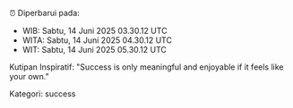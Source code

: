 ⏰ Diperbarui pada:
- WIB: Sabtu, 14 Juni 2025 03.30.12 UTC
- WITA: Sabtu, 14 Juni 2025 04.30.12 UTC
- WIT: Sabtu, 14 Juni 2025 05.30.12 UTC

Kutipan Inspiratif:
"Success is only meaningful and enjoyable if it feels like your own."


Kategori: success

